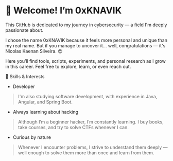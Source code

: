 # 👋 Welcome! I’m 0xKNAVIK
This GitHub is dedicated to my journey in cybersecurity — a field I'm deeply passionate about.

I chose the name 0xKNAVIK because it feels more personal and unique than my real name.
But if you manage to uncover it... well, congratulations — it's Nicolas Kaenan Silveira. 😉

Here you’ll find tools, scripts, experiments, and personal research as I grow in this career.
Feel free to explore, learn, or even reach out.

🔧 Skills & Interests
- Developer
> I'm also studying software development, with experience in Java, Angular, and Spring Boot.

- Always learning about hacking
> Although I’m a beginner hacker, I’m constantly learning. I buy books, take courses, and try to solve CTFs whenever I can.

- Curious by nature
> Whenever I encounter problems, I strive to understand them deeply — well enough to solve them more than once and learn from them.


